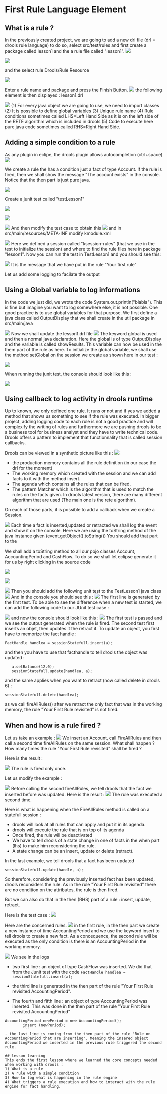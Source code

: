 #  First Rule Language Element





## What is a rule ?
In the previously created project, we are going to add a new drl file (drl = drools rule language) 
to do so, select src/test/rules and first create a package called lesson1 and the a rule file called "lesson1".
![](drools/lesson1_fig0_0.png)


![](drools/lesson1_fig0_1.png)




and the select rule Drools/Rule Resource

![](drools/lesson1_fig0.png)

Enter a rule name and package and press the Finish Button.
![](drools/lesson1_fig2.jpeg)
the following element is then displayed : lesson1.drl

![](drools/lesson1_fig3.jpeg)
(1) For every java object we are going to use, we need to import classes
(2) It is possible to define global variables
(3) Unique rule name 
(4) Rule conditions sometimes called LHS=Left Hand Side as it is on the left side of the RETE algorithm which is included in drools
(5) Code to execute here pure java code sometimes called RHS=Right Hand Side. 

## Adding a simple condition to a rule

As any plugin in eclipe, the drools plugin allows autocompletion (ctrl+space)
![](drools/lesson1_fig5.png)

We create a rule the has a condition just a fact of type Account. If the rule is fired, then we shall show the message "The account exists" in the console. Notice that the then part is just pure java.

![](drools/lesson1_fig6.png)

Create a junit test called "testLesson1"

![](drools/lesson1_fig7.png)


![](drools/lesson1_fig8.png)



![](drools/lesson1_fig9.png)
And then modify the test case to obtain this
![](drools/lesson1_fig10.png)
and in src/main/resources/META-INF modify kmodule.xml

![](drools/lesson1_fig11.png)
Here we defined a session called "ksession-rules" (that we use in the test to initialize the session) and where to find the rule files here in package "lesson1".
Now you can run the test in TestLesson1 and you should see this: 

![](drools/lesson1_fig12.png)
It is the message that we have put in the rule "Your first rule"

Let us add some logging to facilate the output

## Using a Global variable to log informations

In the code we just did, we wrote the code System.out.println("blabla"). This is fine but imagine you want to log somewhere else, it is not possible.
One good practice is to use global variables for that purpose.
We first define a java class called OutputDisplay that we shall create in the util package in src/main/java

![](drools/lesson1_fig13.png)
Now we shall update the lesson1.drl file
![](drools/lesson1_fig14.png)
The keyword global is used and then a normal java declaration. Here the global is of type OutputDisplay and the variable is called showResults. This variable can now be used in the them part of the rule as here.
To initialize the global variable, we shall use the method setGlobal on the session we create as shown here in our test : 

![](drools/lesson1_fig15.png)

When running the junit test, the console should look like this :

![](drools/lesson1_fig16.png)
## Using callback to log activity in drools runtime

Up to known, we only defined one rule. It runs or not and if yes we added a method that shows us something to see if the rule was executed.
In bigger project, adding logging code to each rule is not a good practice and will complexify the writing of rules and furthermore we are pushing drools to be a business tool for business analyst and they have to write technical code.
Drools offers a pattern to implement that functionnality that is called session callbacks.

Drools can be viewed in a synthetic picture like this : 
![](drools/lesson1_fig17.png)

- the production memory contains all the rule definition (in our case the drl for the moment)
- The working memory which created with the session and we can add facts to it with the method insert.
- The agenda which contains all the rules that can be fired.
- The pattern Matcher which is the algorithm that is used to match the rules on the facts given. In drools latest version, there are many different algorithm that are used (The main one is the rete algorithm).

On each of those parts, it is possible to add a callback when we create a Session.

![](drools/lesson1_fig18.png)
Each time a fact is inserted,updated or retracted we shall log the event and show it on the console. Here we are using the toString method of the java instance given (event.getObject().toString())
You should add that part to the 

We shall add a toString method to all our pojo classes Account, AccountingPeriod and CashFlow. To do so we shall let eclipse generate it for us by right clicking in the source code 

![](drools/lesson1_fig19.png)

![](drools/lesson1_fig20.png)

![](drools/lesson1_fig21.png)
Then you should add the following unit test to the TestLesson1 java class
![](drools/lesson1_fig22.png)
And in the console you should see this : 
![](drools/lesson1_fig23.png)
The  first line is generated by the first test. To be able to see the difference when a new test is started, we can add the following code to our JUnit test case : 

![](drools/lesson1_fig24.png)
and now the console should look like this :
![](drools/lesson1_fig25.png)
The first test is passed and we see the output generated when the rule is fired.
The second test first inserts an objet, then updates it the retract it.
To update an object, you first have to memorize the fact handle : 
```
FactHandle handlea = sessionStatefull.insert(a);
```

and then you have to use that facthandle to tell drools the object was updated :

```
   a.setBalance(12.0);
   sessionStatefull.update(handlea, a);
   ```

and the same applies when you want to retract (now called delete in drools 6) :
```
sessionStatefull.delete(handlea);
```

as we call fireAllRules() after we retract the only fact that was in the working memory, the rule "Your First Rule revisited" is not fired.

## When and how is a rule fired ?

Let us take an example : 
![](drools/lesson1_fig26.png)
We insert an Account, call FireAllRules and then call a second time fireAllRules on the same session.
What shall happen ? How many times the rule "Your First Rule revisited" shall be fired ?

Here is the result : 

![](drools/lesson1_fig27.png)
The rule is fired only once.

Let us modify the example : 

![](drools/lesson1_fig28.png)
Before calling the second fireAllRules, we tell drools that the fact we inserted before was updated. 
Here is the result : 
![](drools/lesson1_fig29.png)
The rule was executed a second time. 

Here is what is happening when the FireAllRules method is called on a statefull session : 
 - drools will look at all rules that can apply and put it in its agenda.
 - drools will execute the rule that is on top of its agenda
 - Once fired, the rule will be deactivated
 - We have to tell drools of a state change in one of facts in the when part (lhs) to make him reconsidering the rule.
 - A state change can be an insert, update or delete (retract).

In the last example, we tell drools that a fact has been updated 

```
sessionStatefull.update(handle, a);
```
So therefore, considering the previously inserted fact has been updated, drools reconsiders the rule. 
As in the rule "Your First Rule revisited" there are no condition on the attributes, the rule is then fired.


But we can also do that in the then (RHS) part of a rule : insert, update, retract.

Here is the test case : 
![](drools/lesson1_fig30.png)

Here are the concerned rules.
![](drools/lesson1_fig31.png)
in the first rule, in the then part we create a new instance of time AccountingPeriod and we use the keyword insert to tell drools to create a new fact.
As a concequence, the second rule will be executed as the only condition is there is an AccountingPeriod in the working memory.

![](drools/lesson1_fig32.png)
We see in the logs
- two first line : an object of type CashFlow was inserted. We did that from the Junit test with the code
```FactHandle handlea = sessionStatefull.insert(a);```

-  the third line is generated in the then part of the rule "Your First Rule revisited AccountingPeriod".
-  The fourth and fifth line : an object of type AccountingPeriod was inserted. This was done in the then part of the rule "Your First Rule revisited AccountingPeriod" 

```
AccountingPeriod newPeriod = new AccountingPeriod();
		insert (newPeriod);
        ```
- the last line is coming from the then part of the rule "Rule on AccountingPeriod that are inserting". Meaning the insered object AccountingPeriod we inserted in the previous rule triggered the second rule.

## lesson learning
This ends the first lesson where we learned the core concepts needed when working with drools : 
1) What is a rule
2) A rule with a simple condition
3) How to log what is happening in the rule engine
4) What triggers a rule execution and how to interact with the rule engine for fact handling.


